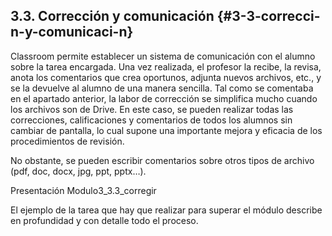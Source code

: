 ## 3.3\. Corrección y comunicación {#3-3-correcci-n-y-comunicaci-n}

Classroom permite establecer un sistema de comunicación con el alumno sobre la tarea encargada. Una vez realizada, el profesor la recibe, la revisa, anota los comentarios que crea oportunos, adjunta nuevos archivos, etc., y se la devuelve al alumno de una manera sencilla. Tal como se comentaba en el apartado anterior, la labor de corrección se simplifica mucho cuando los archivos son de Drive. En este caso, se pueden realizar todas las correcciones, calificaciones y comentarios de todos los alumnos sin cambiar de pantalla, lo cual supone una importante mejora y eficacia de los procedimientos de revisión.

No obstante, se pueden escribir comentarios sobre otros tipos de archivo (pdf, doc, docx, jpg, ppt, pptx…).

Presentación Modulo3_3.3_corregir

El ejemplo de la tarea que hay que realizar para superar el módulo describe en profundidad y con detalle todo el proceso.
